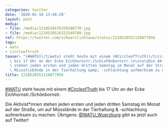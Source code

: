 ```yaml
---
categories: twitter
date: '2020-01-18 13:40:20'
layout: post
media:
- file: /media/1218528476359200770.jpg
- file: /media/1218528516322549760.jpg
ref: https://twitter.com/schwarzlichtwue/status/1218528552120877056
tags:
- watu
- circleoftruth
teaser: "[#WATU](/t/watu) steht heute mit einem [#CircleofTruth](/t/circleoftruth)\
  \ bis 17 Uhr an der Ecke Eichhornstr./Sch\xF6nbornstr.\n\n\n\nDie Aktivist\\*innen\
  \ stehen jeden ersten und jeden dritten Samstag im Monat auf der Stra\xDFe, um auf\
  \ Missst\xE4nde in der Tierhaltung &amp; -schlachtung aufmerksam zu machen. "
title: 1218528552120877056
---
```

[#WATU](/t/watu) steht heute mit einem [#CircleofTruth](/t/circleoftruth) bis 17 Uhr an der Ecke Eichhornstr./Schönbornstr.



Die Aktivist\*innen stehen jeden ersten und jeden dritten Samstag im Monat auf der Straße, um auf Missstände in der Tierhaltung &amp; -schlachtung aufmerksam zu machen. 
Übrigens: [@WATU_Wuerzburg](https://twitter.com/WATU_Wuerzburg) gibt es jetzt auch auf Twitter!